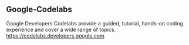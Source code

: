 ## Google-Codelabs
Google Developers Codelabs provide a guided, tutorial, hands-on coding experience and cover a wide range of topics.
https://codelabs.developers.google.com